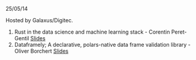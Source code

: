 25/05/14

Hosted by Galaxus/Digitec.

1. Rust in the data science and machine learning stack - Corentin Peret-Gentil [Slides](https://c.pgdm.ch/notes/rust-in-ds-and-ml-talk/)
2. Dataframely; A declarative, polars-native data frame validation library - Oliver Borchert [Slides](2025-05-14-dataframely.pdf)

